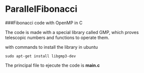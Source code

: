 # ParallelFibonacci
###Fibonacci code with OpenMP in C

The code is made with a special library called GMP, which proves 
telescopic numbers and functions to operate them.

with commands to install the library in ubuntu
                            
    sudo apt-get install libgmp3-dev
    
The principal file to ejecute the code is **main.c**

